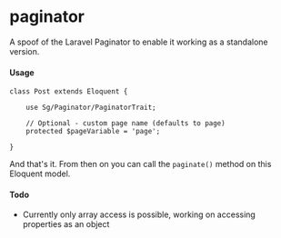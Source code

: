paginator
=========

A spoof of the Laravel Paginator to enable it working as a standalone version.

#### Usage

```
class Post extends Eloquent {

    use Sg/Paginator/PaginatorTrait;

    // Optional - custom page name (defaults to page)
    protected $pageVariable = 'page';

}
```

And that's it. From then on you can call the `paginate()` method on this Eloquent model.

#### Todo

- Currently only array access is possible, working on accessing properties as an object